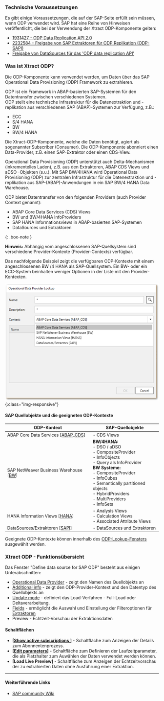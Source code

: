 
### Technische Voraussetzungen

Es gibt einige Voraussetzungen, die auf der SAP-Seite erfüllt sein müssen, wenn ODP verwendet wird. SAP hat eine Reihe von Hinweisen veröffentlicht, die bei der Verwendung der Xtract ODP-Komponente gelten:
- [1931427 - ODP Data Replication API 2.0](https://launchpad.support.sap.com/#/notes/1931427/D)
- [2232584 - Freigabe von SAP Extraktoren für ODP Replikation (ODP-SAPI)](https://launchpad.support.sap.com/#/notes/2232584/D)
- [Freigabe von DataSources für das 'ODP data replication API'](https://launchpad.support.sap.com/#/notes/1560241/D)

### Was ist Xtract ODP?


Die ODP-Komponente kann verwendet werden, um Daten über das SAP Operational Data Provisioning (ODP) Framework zu extrahieren. 

ODP ist ein Framework in ABAP-basierten SAP-Systemen für den Datentransfer zwischen verschiedenen Systemen.<br> 
ODP stellt eine technische Infrastruktur für die Datenextraktion und -replikation aus verschiedenen SAP (ABAP)-Systemen zur Verfügung, z.B.:
- ECC 
- S/4 HANA
- BW 
- BW/4 HANA

Die Xtract-ODP-Komponente, welche die Daten benötigt, agiert als sogenannter Subscriber (Consumer). Die ODP-Komponente abonniert einen Data-Provider, z.B. einen SAP-Extraktor oder einen CDS-View.
 

Operational Data Provisioning (ODP) unterstützt auch Delta-Mechanismen (inkrementelles Laden), z.B. aus den Extraktoren, ABAP CDS Views und aDSO -Objekten (s.u.).
Mit SAP BW/4HANA wird Operational Data Provisioning (ODP) zur zentralen Infrastruktur für die Datenextraktion und -replikation aus SAP-(ABAP)-Anwendungen in ein SAP BW/4 HANA Data Warehouse. 
<br/>

ODP bietet Datentransfer von den folgenden Providern (auch Provider Context genannt):
- ABAP Core Data Services (CDS) Views 
- BW und BW/4HANA InfoProviders
- SAP HANA Informationsviews in ABAP-basierten SAP-Systemen
- DataSources und Extraktoren 

{: .box-note }

**Hinweis:** Abhängig vom angeschlossenen SAP-Quellsystem sind verschiedene Provider-Kontexte (Provider-Contexts) verfügbar.

Das nachfolgende Beispiel zeigt die verfügbaren ODP-Kontexte mit einem angeschlossenen BW /4 HANA als SAP-Quellsystem.
Ein BW- oder ein ECC-System beinhalten weniger Optionen in der Liste mit den Provider-Kontexten.

![ODP Provider Kontext aus dem BW/4 HANA System](/img/content/odp/odp-component-context-bw.png){:class="img-responsive"}


#### SAP Quellobjekte und die geeigneten ODP-Kontexte
 
ODP-Kontext | SAP-Quellobjekte |
------------ |------------ |
ABAP Core Data Services [[ABAP_CDS](./odp/odp-abap-cds-views)]|- CDS Views |
SAP NetWeaver Business Warehouse [[BW](./odp/odp-bw-infoproviders)] |**BW/4HANA:**<br> - DSO / aDSO<br> - CompositeProvider<br> - InfoObjects <br> - Query als InfoProvider<br> **BW Systeme:**<br> - CompositeProvider<br> - InfoCubes<br> - Semantically partitioned objects<br> - HybridProviders<br> - MultiProviders<br> - InfoSets |
HANA Information Views [[HANA](./odp/odp-hana-views)] | - Analysis Views<br> - Calculation Views<br> - Associated Attribute Views |
DataSources/Extraktoren [[SAPI](./odp/odp-extractors)] | - DataSources und Extraktoren |

Geeignete ODP-Kontexte können innerhalb des [ODP-Lookup-Fensters ](./odp/odp-extractors#extraktorsuche) ausgewählt werden.

###  Xtract ODP - Funktionsübersicht
Das Fenster "Define data source for SAP ODP" besteht aus einigen Unterabschnitten:

- [Operational Data Provider](./odp/odp-functions-ov#operational-data-provider) - zeigt den Namen des Quellobjekts an
- [Additional info](./odp/odp-functions-ov#additional-info) - zeigt den ODP-Provider-Kontext und den Datentyp des Quellobjekts an
- [Update mode](./odp/odp-functions-ov#update-mode) - definiert das Load-Verfahren - Full-Load oder Deltaverarbeitung.
- [Fields](./odp/odp-functions-ov#filtering---dynamic-setting-of-the-selection-filters) - ermöglicht die Auswahl und Einstellung der Filteroptionen für [Extraktoren](./odp/odp-extractors)
- Preview - Echtzeit-Vorschau der Extraktionsdaten

#### Schaltflächen
- **[[Show active subscriptions ](./odp/odp-functions-ov#subscriptions)]** - Schaltfläche zum Anzeigen der Details zum Abonnentenprozess.
- **[[Edit parameters](./odp/odp-functions-ov#edit-parameters-)]** - Schaltfläche zum Definieren der  Laufzeitparameter, die als Platzhalter zum Auwählen der Daten verwendet werden können.
- **[Load Live Preview]** - Schaltfläche zum Anzeigen der Echtzeitvorschau der zu extrahierten Daten ohne Ausführung einer Extraktion. 

****
#### Weiterführende Links
- [SAP community Wiki](https://wiki.scn.sap.com/wiki/pages/viewpage.action?pageId=449284646)






